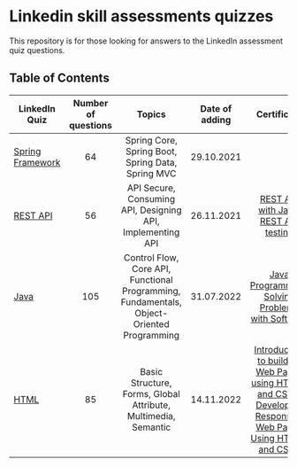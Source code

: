 # Linkedin skill assessments quizzes

This repository is for those looking for answers to the LinkedIn assessment quiz questions.

## Table of Contents

| LinkedIn Quiz                                  | Number of questions |                                          Topics                                           | Date of adding |                                                                                                                 Certificate                                                                                                                 |
|------------------------------------------------|:-------------------:|:-----------------------------------------------------------------------------------------:|:--------------:|:-------------------------------------------------------------------------------------------------------------------------------------------------------------------------------------------------------------------------------------------:|
| [Spring Framework](./spring-framework-quiz.md) |         64          |                     Spring Core, Spring Boot, Spring Data, Spring MVC                     |   29.10.2021   |                                                                                                                                                                                                                                             |
| [REST API](./rest-api-quiz.md)                 |         56          |                API Secure, Consuming API, Designing API, Implementing API                 |   26.11.2021   |           [REST API with Java](https://skillsoft.digitalbadges-eu.skillsoft.com/8a316135-de66-478d-9e31-99158b94484c#gs.hmjtru),  [REST API testing](https://www.udemy.com/certificate/UC-f2e789c4-94a2-43cf-b422-aa5f226fca33/)            |
| [Java](./java-quiz.md)                         |         105         | Control Flow, Core API, Functional Programming, Fundamentals, Object-Oriented Programming |   31.07.2022   |                                                        [Java Programming: Solving Problems with Software](https://www.coursera.org/account/accomplishments/certificate/NMSERQZMC4SM)                                                        |
| [HTML](./html-quiz.md)                         |         85          |              Basic Structure, Forms, Global Attribute, Multimedia, Semantic               |   14.11.2022   | [Introduction to building Web Pages using HTML5 and CSS3](https://coursera.org/share/592966e4edfb5abcd64b225dc1673259), [Developing Responsive Web Pages Using HTML5 and CSS3](https://coursera.org/share/96e164c6977f06a5cf3369add93ea312) |
